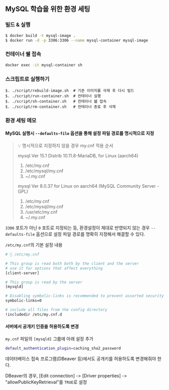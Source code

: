## MySQL 학습을 위한 환경 세팅

### 빌드 & 실행

```sh
$ docker build -t mysql-image .
$ docker run -d -p 3306:3306 --name mysql-container mysql-image
```

### 컨테이너 쉘 접속

```sh
docker exec -it mysql-container sh
```


### 스크립트로 실행하기

```
$. ./script/rebuild-image.sh  # 기존 이미지를 삭제 후 다시 빌드
$. ./script/run-container.sh  # 컨테이너 실행
$. ./script/sh-container.sh   # 컨테이너 쉛 접속
$. ./script/rm-container.sh   # 컨테이너 종료 후 삭제
```

### 환경 세팅 메모

#### MySQL 실행시 `--defaults-file` 옵션을 통해 설정 파일 경로를 명시적으로 지정

> 💡 명시적으로 지정하지 않을 경우 my.cnf 적용 순서
>
> mysql  Ver 15.1 Distrib 10.11.8-MariaDB, for Linux (aarch64)
>
> 1. /etc/my.cnf
> 2. /etc/mysql/my.cnf
> 3. ~/.my.cnf
>
> mysql Ver 8.0.37 for Linux on aarch64 (MySQL Community Server - GPL)
>
> 1. /etc/my.cnf
> 2. /etc/mysql/my.cnf
> 3. /usr/etc/my.cnf
> 4. ~/.my.cnf

`3306` 포트가 아닌 `0` 포트로 지정되는 등, 환경설정이 제대로 반영되지 않는 경우
`--defaults-file` 옵션으로 설정 파일 경로를 명확히 지정해서 해결할 수 있다.

`/etc/my.cnf`의 기본 설정 내용

```sh
# 💾 /etc/my.cnf

# This group is read both both by the client and the server
# use it for options that affect everything
[client-server]

# This group is read by the server
[mysqld]

# Disabling symbolic-links is recommended to prevent assorted security risks
symbolic-links=0

# include all files from the config directory
!includedir /etc/my.cnf.d
```

#### 서버에서 공개키 인증을 허용하도록 변경

`my.cnf` 파일의 `[mysqld]` 그룹에 아래 설정 추가

```sh
default_authentication_plugin=caching_sha2_password
```

데이터베이스 접속 프로그램(DBeaver 등)에서도 공개키를 허용하도록 변경해줘야 한다.

DBeaver의 경우, [Edit connection] -> [Driver properties] -> "allowPublicKeyRetrieval"를 `TRUE`로 설정
